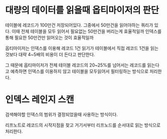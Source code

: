 # 대량의 데이터를 읽을때 옵티마이저의 판단
테이블에 레코드가 100만건 저장되어있다. 
그중에서 50만건을 읽어야하는 쿼리가 있다.
이때 전체 테이블을 모두 읽어서 필요없는 50만건을 버리는게 효율적일까
인덱스를 통해 필요한 50만건만 읽어오는 것이 효율적일까

옵티마이저는 인덱스를 이용해 레코드 1건 읽기가 테이블에서 직접 레코드 1건을 읽는 것보다 
대략 4~5배의 비용이 더 든다고 판단한다.   

그 때문에 옵티마이저가 전체 테이블 레코드의 20~25%를 넘어서는 레코드를 읽는다고 예측하면 
인덱스를 이용하지 않고 테이블을 모두읽어서 필터링하는 방식으로 처리한다.

# 인덱스 레인지 스캔 
검색해야할 인덱스의 범위가 결정되었을때 사용하는 방식이다. 

리프노트로 레코드의 시작지점을 찾고 거기서부터 리프노드를 순서대로 읽는 방식으로 처리한다. 


